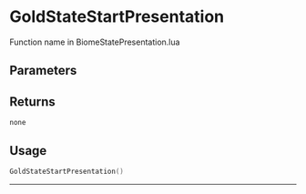 # GoldStateStartPresentation

Function name in BiomeStatePresentation.lua

## Parameters

## Returns

`none`

## Usage

```lua
GoldStateStartPresentation()
```

---
